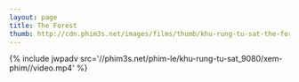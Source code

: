 ```yaml
---
layout: page
title: The Forest
thumb: http://cdn.phim3s.net/images/films/thumb/khu-rung-tu-sat-the-forest-2016.jpg
---
```

{% include jwpadv src='//phim3s.net/phim-le/khu-rung-tu-sat_9080/xem-phim//video.mp4' %}